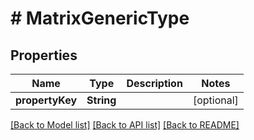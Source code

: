 # # MatrixGenericType


## Properties 


Name | Type | Description | Notes
------------ | ------------- | ------------- | -------------
**propertyKey**| **String** |   | [optional]


[[Back to Model list]](../../README.md#models) [[Back to API list]](../../README.md#endpoints) [[Back to README]](../../README.md)

